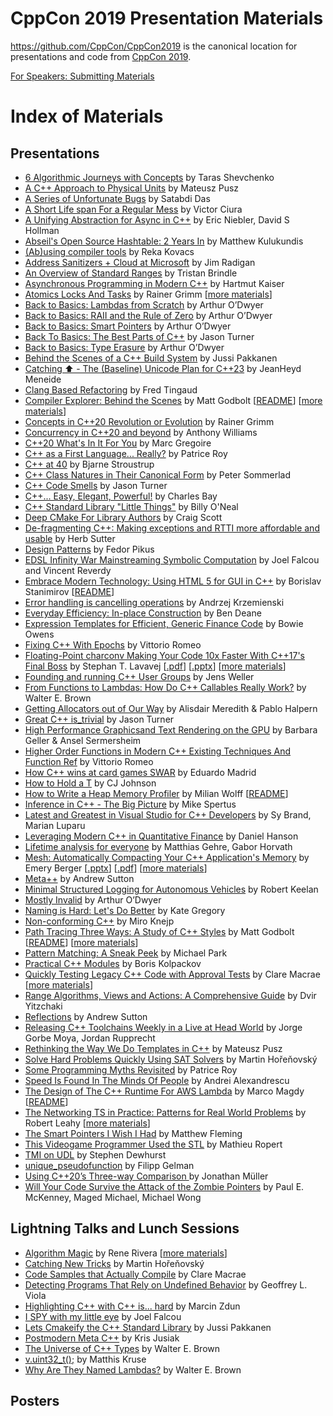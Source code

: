 CppCon 2019 Presentation Materials
==================================

https://github.com/CppCon/CppCon2019 is the canonical location for presentations
and code from [CppCon 2019](http://cppcon.org).

[For Speakers: Submitting Materials](Submitting.md)
# Index of Materials

## Presentations

 - [6 Algorithmic Journeys with Concepts](Presentations/6_algorithmic_journeys_with_concepts/6_algorithmic_journeys_with_concepts__taras_shevchenko__cppcon_2019.pdf) by Taras Shevchenko
 - [A C++ Approach to Physical Units](Presentations/a_cpp_approach_to_physical_units/a_cpp_approach_to_physical_units__mateusz_pusz__cppcon_2019.pdf) by Mateusz Pusz
 - [A Series of Unfortunate Bugs](Presentations/a_series_of_unfortunate_bugs/a_series_of_unfortunate_bugs__satabdi_das__cppcon_2019.pdf) by Satabdi Das
 - [A Short Life span For a Regular Mess](Presentations/a_short_life_span_for_a_regular_mess/a_short_life_span_for_a_regular_mess__victor_ciura__cppcon_2019.pdf) by Victor Ciura
 - [A Unifying Abstraction for Async in C++](Presentations/a_unifying_abstraction_for_async_in_cpp/a_unifying_abstraction_for_async_in_cpp__eric_niebler_david_s_hollman__cppcon_2019.pdf) by Eric Niebler, David S Hollman
 - [Abseil's Open Source Hashtable: 2 Years In](Presentations/abseils_open_source_hashtable_2_years_in/abseils_open_source_hashtable_2_years_in__matthew_kulukundis__cppcon_2019.pdf) by Matthew Kulukundis
 - [(Ab)using compiler tools](Presentations/abusing_compiler_tools/abusing_compiler_tools__reka_kovacs__cppcon_2019.pdf) by Reka Kovacs
 - [Address Sanitizers + Cloud at Microsoft](Presentations/address_sanitizers__cloud_at_microsoft/address_sanitizers__cloud_at_microsoft__jim_radigan__cppcon_2019.pptx) by Jim Radigan
 - [An Overview of Standard Ranges](Presentations/an_overview_of_standard_ranges/an_overview_of_standard_ranges__tristan_brindle__cppcon_2019.pdf) by Tristan Brindle
 - [Asynchronous Programming in Modern C++](Presentations/asynchronous_programming_in_modern_cpp/asynchronous_programming_in_modern_cpp__hartmut_kaiser__cppcon_2019.pdf) by Hartmut Kaiser
 - [Atomics Locks And Tasks](Presentations/atomics_locks_and_tasks/atomics_locks_and_tasks__rainer_grimm__cppcon_2019.pdf) by Rainer Grimm \[[more materials](Presentations/atomics_locks_and_tasks)\]
 - [Back to Basics: Lambdas from Scratch](Presentations/back_to_basics_lambdas_from_scratch/back_to_basics_lambdas_from_scratch__arthur_odwyer__cppcon_2019.pdf) by Arthur O’Dwyer
 - [Back to Basics: RAII and the Rule of Zero](Presentations/back_to_basics_raii_and_the_rule_of_zero/back_to_basics_raii_and_the_rule_of_zero__arthur_odwyer__cppcon_2019.pdf) by Arthur O’Dwyer
 - [Back to Basics: Smart Pointers](Presentations/back_to_basics_smart_pointers/back_to_basics_smart_pointers__arthur_odwyer__cppcon_2019.pdf) by Arthur O’Dwyer
 - [Back To Basics: The Best Parts of C++](Presentations/back_to_basics_the_best_parts_of_cpp/back_to_basics_the_best_parts_of_cpp__jason_turner__cppcon_2019.pdf) by Jason Turner
 - [Back to Basics: Type Erasure](Presentations/back_to_basics_type_erasure/back_to_basics_type_erasure__arthur_odwyer__cppcon_2019.pdf) by Arthur O’Dwyer
 - [Behind the Scenes of a C++ Build System](Presentations/behind_the_scenes_of_a_cpp_build_system/behind_the_scenes_of_a_cpp_build_system__jussi_pakkanen__cppcon_2019.pdf) by Jussi Pakkanen
 - [Catching ⬆️ - The (Baseline) Unicode Plan for C++23](Presentations/catching__the_baseline_unicode_plan_for_cpp23/catching__the_baseline_unicode_plan_for_cpp23__jeanheyd_meneide__cppcon_2019.pdf) by JeanHeyd Meneide
 - [Clang Based Refactoring](Presentations/clang_based_refactoring/clang_based_refactoring__fred_tingaud__cppcon_2019.pdf) by Fred Tingaud
 - [Compiler Explorer: Behind the Scenes](Presentations/compiler_explorer_behind_the_scenes/compiler_explorer_behind_the_scenes__matt_godbolt__cppcon_2019.pdf) by Matt Godbolt \[[README](Presentations/compiler_explorer_behind_the_scenes/README.md)\] \[[more materials](Presentations/compiler_explorer_behind_the_scenes)\]
 - [Concepts in C++20 Revolution or Evolution](Presentations/concepts_in_cpp20_revolution_or_evolution/concepts_in_cpp20_revolution_or_evolution__rainer_grimm__cppcon_2019.pdf) by Rainer Grimm
 - [Concurrency in C++20 and beyond](Presentations/concurrency_in_cpp20_and_beyond/concurrency_in_cpp20_and_beyond__anthony_williams__cppcon_2019.pdf) by Anthony Williams
 - [C++20 What's In It For You](Presentations/cpp20_whats_in_it_for_you/cpp20_whats_in_it_for_you__marc_gregoire__cppcon_2019.pptx) by Marc Gregoire
 - [C++ as a First Language... Really?](Presentations/cpp_as_a_first_language_really/cpp_as_a_first_language_really__patrice_roy__cppcon_2019.pdf) by Patrice Roy
 - [C++ at 40](Presentations/cpp_at_40/cpp_at_40__bjarne_stroustrup__cppcon_2019.pdf) by Bjarne Stroustrup
 - [C++ Class Natures in Their Canonical Form](Presentations/cpp_class_natures_in_their_canonical_form/cpp_class_natures_in_their_canonical_form__peter_sommerlad__cppcon_2019.pdf) by Peter Sommerlad
 - [C++ Code Smells](Presentations/cpp_code_smells/cpp_code_smells__jason_turner__cppcon_2019.pdf) by Jason Turner
 - [C++... Easy, Elegant, Powerful!](Presentations/cpp_easy_elegant_powerful/cpp_easy_elegant_powerful__charles_bay__cppcon_2019.pdf) by Charles Bay
 - [C++ Standard Library "Little Things"](Presentations/cpp_standard_library_little_things/cpp_standard_library_little_things__billy_oneal__cppcon_2019.pdf) by Billy O'Neal
 - [Deep CMake For Library Authors](Presentations/deep_cmake_for_library_authors/deep_cmake_for_library_authors__craig_scott__cppcon_2019.pdf) by Craig Scott
 - [De-fragmenting C++: Making exceptions and RTTI more affordable and usable](Presentations/defragmenting_cpp_making_exceptions_and_rtti_more_affordable_and_usable/defragmenting_cpp_making_exceptions_and_rtti_more_affordable_and_usable__herb_sutter__cppcon_2019.pdf) by Herb Sutter
 - [Design Patterns](Presentations/design_patterns/design_patterns__fedor_pikus__cppcon_2019.pdf) by Fedor Pikus
 - [EDSL Infinity War Mainstreaming Symbolic Computation](Presentations/edsl_infinity_war_mainstreaming_symbolic_computation/edsl_infinity_war_mainstreaming_symbolic_computation__joel_falcou_and_vincent_reverdy__cppcon_2019.pdf) by Joel Falcou and Vincent Reverdy
 - [Embrace Modern Technology: Using HTML 5 for GUI in C++](Presentations/embrace_modern_technology_using_html_5_for_gui_in_cpp/embrace_modern_technology_using_html_5_for_gui_in_cpp__borislav_stanimirov__cppcon_2019.pdf) by Borislav Stanimirov \[[README](Presentations/embrace_modern_technology_using_html_5_for_gui_in_cpp/README.md)\]
 - [Error handling is cancelling operations](Presentations/error_handling_is_cancelling_operations/error_handling_is_cancelling_operations__andrzej_krzemienski__cppcon_2019.pdf) by Andrzej Krzemienski
 - [Everyday Efficiency: In-place Construction](Presentations/everyday_efficiency_inplace_construction/everyday_efficiency_inplace_construction__ben_deane__cppcon_2019.pdf) by Ben Deane
 - [Expression Templates for Efficient, Generic Finance Code](Presentations/expression_templatesfor_efficient_generic_finance_code/expression_templatesfor_efficient_generic_finance_code__bowie_owens__cppcon_2019.pdf) by Bowie Owens
 - [Fixing C++ With Epochs](Presentations/fixing_cpp_with_epochs/fixing_cpp_with_epochs__vittorio_romeo__cppcon_2019.pdf) by Vittorio Romeo
 - [Floating-Point charconv Making Your Code 10x Faster With C++17's Final Boss](Presentations/floatingpoint_charconv_making_your_code_10x_faster_with_cpp17s_final_boss/floatingpoint_charconv_making_your_code_10x_faster_with_cpp17s_final_boss__stephan_t_lavavej__cppcon_2019.pdf) by Stephan T. Lavavej \[[.pdf](Presentations/floatingpoint_charconv_making_your_code_10x_faster_with_cpp17s_final_boss/floatingpoint_charconv_making_your_code_10x_faster_with_cpp17s_final_boss__stephan_t_lavavej__cppcon_2019.pdf)\] \[[.pptx](Presentations/floatingpoint_charconv_making_your_code_10x_faster_with_cpp17s_final_boss/floatingpoint_charconv_making_your_code_10x_faster_with_cpp17s_final_boss__stephan_t_lavavej__cppcon_2019.pptx)\] \[[more materials](Presentations/floatingpoint_charconv_making_your_code_10x_faster_with_cpp17s_final_boss)\]
 - [Founding and running C++ User Groups](Presentations/founding_and_running_cpp_user_groups/founding_and_running_cpp_user_groups__jens_weller__cppcon_2019.pdf) by Jens Weller
 - [From Functions to Lambdas: How Do C++ Callables Really Work?](Presentations/from_functions_to_lambdas_how_do_cpp_callables_really_work/from_functions_to_lambdas_how_do_cpp_callables_really_work__walter_e_brown__cppcon_2019.pdf) by Walter E. Brown
 - [Getting Allocators out of Our Way](Presentations/getting_allocators_out_of_our_way/getting_allocators_out_of_our_way__alisdair_meredith__pablo_halpern__cppcon_2019.pdf) by Alisdair Meredith & Pablo Halpern
 - [Great C++ is_trivial](Presentations/great_cpp_is_trivial/great_cpp_is_trivial__jason_turner__cppcon_2019.pdf) by Jason Turner
 - [High Performance Graphicsand Text Rendering on the GPU](Presentations/high_performance_graphicsand_text_rendering_on_the_gpu/high_performance_graphicsand_text_rendering_on_the_gpu__barbara_geller__ansel_sermersheim__cppcon_2019.pdf) by Barbara Geller & Ansel Sermersheim
 - [Higher Order Functions in Modern C++ Existing Techniques And Function Ref](Presentations/higher_order_functions_in_modern_cpp_existing_techniques_and_function_ref/higher_order_functions_in_modern_cpp_existing_techniques_and_function_ref__vittorio_romeo__cppcon_2019.pdf) by Vittorio Romeo
 - [How C++ wins at card games SWAR](Presentations/how_cpp_wins_at_card_games_swar/how_cpp_wins_at_card_games_swar__eduardo_madrid__cppcon_2019.pdf) by Eduardo Madrid
 - [How to Hold a T](Presentations/how_to_hold_a_t/how_to_hold_a_t__cj_johnson__cppcon_2019.pdf) by CJ Johnson
 - [How to Write a Heap Memory Profiler](Presentations/how_to_write_a_heap_memory_profiler/how_to_write_a_heap_memory_profiler__milian_wolff__cppcon_2019.pdf) by Milian Wolff \[[README](Presentations/how_to_write_a_heap_memory_profiler/README.md)\]
 - [Inference in C++ - The Big Picture](Presentations/inference_in_cpp_the_big_picture/inference_in_cpp_the_big_picture__mike_spertus__cppcon_2019.pdf) by Mike Spertus
 - [Latest and Greatest in Visual Studio for C++ Developers](Presentations/latest_and_greatest_in_visual_studio_for_cpp_developers/latest_and_greatest_in_visual_studio_for_cpp_developers__sy_brand_marian_luparu__cppcon_2019.pdf) by Sy Brand, Marian Luparu
 - [Leveraging Modern C++ in Quantitative Finance](Presentations/leveraging_modern_cpp_in_quantitative_finance/leveraging_modern_cpp_in_quantitative_finance__daniel_hanson__cppcon_2019.pdf) by Daniel Hanson
 - [Lifetime analysis for everyone](Presentations/lifetime_analysis_for_everyone/lifetime_analysis_for_everyone__matthias_gehre_gabor_horvath__cppcon_2019.pptx) by Matthias Gehre, Gabor Horvath
 - [Mesh: Automatically Compacting Your C++ Application's Memory](Presentations/mesh_automatically_compacting_your_cpp_applications_memory/mesh_automatically_compacting_your_cpp_applications_memory__emery_berger__cppcon_2019.pdf) by Emery Berger \[[.pptx](Presentations/mesh_automatically_compacting_your_cpp_applications_memory/mesh_automatically_compacting_your_cpp_applications_memory__emery_berger__cppcon_2019.pptx)\] \[[.pdf](Presentations/mesh_automatically_compacting_your_cpp_applications_memory/mesh_automatically_compacting_your_cpp_applications_memory__emery_berger__cppcon_2019.pdf)\] \[[more materials](Presentations/mesh_automatically_compacting_your_cpp_applications_memory)\]
 - [Meta++](Presentations/meta/meta__andrew_sutton__cppcon_2019.pdf) by Andrew Sutton
 - [Minimal Structured Logging for Autonomous Vehicles](Presentations/minimal_structured_logging_for_autonomous_vehicles/minimal_structured_logging_for_autonomous_vehicles__robert_keelan__cppcon_2019.pdf) by Robert Keelan
 - [Mostly Invalid](Presentations/mostly_invalid/mostly_invalid__arthur_odwyer__cppcon_2019.pdf) by Arthur O’Dwyer
 - [Naming is Hard: Let's Do Better](Presentations/naming_is_hard_lets_do_better/naming_is_hard_lets_do_better__kate_gregory__cppcon_2019.pdf) by Kate Gregory
 - [Non-conforming C++](Presentations/nonconforming_cpp/nonconforming_cpp__miro_knejp__cppcon_2019.pdf) by Miro Knejp
 - [Path Tracing Three Ways: A Study of C++ Styles](Presentations/path_tracing_three_ways_a_study_of_cpp_styles/path_tracing_three_ways_a_study_of_cpp_styles__matt_godbolt__cppcon_2019.pdf) by Matt Godbolt \[[README](Presentations/path_tracing_three_ways_a_study_of_cpp_styles/README.md)\] \[[more materials](Presentations/path_tracing_three_ways_a_study_of_cpp_styles)\]
 - [Pattern Matching: A Sneak Peek](Presentations/pattern_matching_a_sneak_peek/pattern_matching_a_sneak_peek__michael_park__cppcon_2019.pdf) by Michael Park
 - [Practical C++ Modules](Presentations/practical_cpp_modules/practical_cpp_modules__boris_kolpackov__cppcon_2019.pdf) by Boris Kolpackov
 - [Quickly Testing Legacy C++ Code with Approval Tests](Presentations/quickly_testing_legacy_cpp_code_with_approval_tests/quickly_testing_legacy_cpp_code_with_approval_tests__clare_macrae__cppcon_2019.pdf) by Clare Macrae \[[more materials](Presentations/quickly_testing_legacy_cpp_code_with_approval_tests)\]
 - [Range Algorithms, Views and Actions: A Comprehensive Guide](Presentations/range_algorithms_views_and_actions_a_comprehensive_guide/range_algorithms_views_and_actions_a_comprehensive_guide__dvir_yitzchaki__cppcon_2019.pdf) by Dvir Yitzchaki
 - [Reflections](Presentations/reflections/reflections__andrew_sutton__cppcon_2019.pdf) by Andrew Sutton
 - [Releasing C++ Toolchains Weekly in a Live at Head World](Presentations/releasing_cpp_toolchains_weekly_in_a_live_at_head_world/releasing_cpp_toolchains_weekly_in_a_live_at_head_world__jorge_gorbe_moya_jordan_rupprecht__cppcon_2019.pdf) by Jorge Gorbe Moya, Jordan Rupprecht
 - [Rethinking the Way We Do Templates in C++](Presentations/rethinking_the_way_we_do_templates_in_cpp/rethinking_the_way_we_do_templates_in_cpp__mateusz_pusz__cppcon_2019.pdf) by Mateusz Pusz
 - [Solve Hard Problems Quickly Using SAT Solvers](Presentations/solve_hard_problems_quickly_using_sat_solvers/solve_hard_problems_quickly_using_sat_solvers__martin_ho%C5%99e%C5%88ovsk%C3%BD__cppcon_2019.pdf) by Martin Hořeňovský
 - [Some Programming Myths Revisited](Presentations/some_programming_myths_revisited/some_programming_myths_revisited__patrice_roy__cppcon_2019.pdf) by Patrice Roy
 - [Speed Is Found In The Minds Of People](Presentations/speed_is_found_in_the_minds_of_people/speed_is_found_in_the_minds_of_people__andrei_alexandrescu__cppcon_2019.pdf) by Andrei Alexandrescu
 - [The Design of The C++ Runtime For AWS Lambda](Presentations/the_design_of_the_cpp_runtime_for_aws_lambda/the_design_of_the_cpp_runtime_for_aws_lambda__marco_magdy__cppcon_2019.pdf) by Marco Magdy \[[README](Presentations/the_design_of_the_cpp_runtime_for_aws_lambda/README.md)\]
 - [The Networking TS in Practice: Patterns for Real World Problems](Presentations/the_networking_ts_in_practice_patterns_for_real_world_problems/the_networking_ts_in_practice_patterns_for_real_world_problems__robert_leahy__cppcon_2019.pdf) by Robert Leahy \[[more materials](Presentations/the_networking_ts_in_practice_patterns_for_real_world_problems)\]
 - [The Smart Pointers I Wish I Had](Presentations/the_smart_pointers_i_wish_i_had/the_smart_pointers_i_wish_i_had__matthew_fleming__cppcon_2019.pdf) by Matthew Fleming
 - [This Videogame Programmer Used the STL](Presentations/this_videogame_programmer_used_the_stl/this_videogame_programmer_used_the_stl__mathieu_ropert__cppcon_2019.pdf) by Mathieu Ropert
 - [TMI on UDL](Presentations/tmi_on_udl/tmi_on_udl__stephen_dewhurst__cppcon_2019.pdf) by Stephen Dewhurst
 - [unique_pseudofunction](Presentations/unique_pseudofunction/unique_pseudofunction__filipp_gelman__cppcon_2019.pdf) by Filipp Gelman
 - [Using C++20’s Three-way Comparison ](Presentations/using_cpp20s_threeway_comparison_/using_cpp20s_threeway_comparison___jonathan_m%C3%BCller__cppcon_2019.pdf) by Jonathan Müller
 - [Will Your Code Survive the Attack of the Zombie Pointers](Presentations/will_your_code_survive_the_attack_of_the_zombie_pointers/will_your_code_survive_the_attack_of_the_zombie_pointers__paul_e_mckenney_maged_michael_michael_wong__cppcon_2019.pdf) by Paul E. McKenney, Maged Michael, Michael Wong

## Lightning Talks and Lunch Sessions

 - [Algorithm Magic](Lightning%20Talks%20and%20Lunch%20Sessions/algorithm_magic/algorithm_magic__rene_rivera__cppcon_2019.pdf) by Rene Rivera \[[more materials](Lightning%20Talks%20and%20Lunch%20Sessions/algorithm_magic)\]
 - [Catching New Tricks](Lightning%20Talks%20and%20Lunch%20Sessions/catching_new_tricks/catching_new_tricks__martin_ho%C5%99e%C5%88ovsk%C3%BD__cppcon_2019.pdf) by Martin Hořeňovský
 - [Code Samples that Actually Compile](Lightning%20Talks%20and%20Lunch%20Sessions/code_samples_that_actually_compile/code_samples_that_actually_compile__clare_macrae__cppcon_2019.pdf) by Clare Macrae
 - [Detecting Programs That Rely on Undefined Behavior](Lightning%20Talks%20and%20Lunch%20Sessions/detecting_programs_that_rely_on_undefined_behavior/detecting_programs_that_rely_on_undefined_behavior__geoffrey_l_viola__cppcon_2019.pdf) by Geoffrey L. Viola
 - [Highlighting C++ with C++ is... hard](Lightning%20Talks%20and%20Lunch%20Sessions/highlighting_cpp_with_cpp_is_hard/highlighting_cpp_with_cpp_is_hard__marcin_zdun__cppcon_2019.pdf) by Marcin Zdun
 - [I SPY with my little eye](Lightning%20Talks%20and%20Lunch%20Sessions/i_spy_with_my_little_eye/i_spy_with_my_little_eye__joel_falcou__cppcon_2019.pdf) by Joel Falcou
 - [Lets Cmakeify the C++ Standard Library](Lightning%20Talks%20and%20Lunch%20Sessions/lets_cmakeify_the_cpp_standard_library/lets_cmakeify_the_cpp_standard_library__jussi_pakkanen__cppcon_2019.pdf) by Jussi Pakkanen
 - [Postmodern Meta C++](Lightning%20Talks%20and%20Lunch%20Sessions/postmodern_meta_cpp/postmodern_meta_cpp__kris_jusiak__cppcon_2019.pdf) by Kris Jusiak
 - [The Universe of C++ Types](Lightning%20Talks%20and%20Lunch%20Sessions/the_universe_of_cpp_types/the_universe_of_cpp_types__walter_e_brown__cppcon_2019.pdf) by Walter E. Brown
 - [v.uint32_t();](Lightning%20Talks%20and%20Lunch%20Sessions/vuint32_t/vuint32_t__matthis_kruse__cppcon_2019.pdf) by Matthis Kruse
 - [Why Are They Named Lambdas?](Lightning%20Talks%20and%20Lunch%20Sessions/why_are_they_named_lambdas/why_are_they_named_lambdas__walter_e_brown__cppcon_2019.pdf) by Walter E. Brown

## Posters

